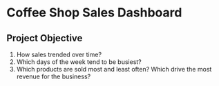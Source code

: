 # Coffee Shop Sales Dashboard
## Project Objective
1. How sales trended over time?
2. Which days of the week tend to be busiest?
3. Which products are sold most and least often? Which drive the most revenue for the business?

